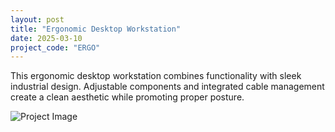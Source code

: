 ```yaml
---
layout: post
title: "Ergonomic Desktop Workstation"
date: 2025-03-10
project_code: "ERGO"
---
```


This ergonomic desktop workstation combines functionality with sleek industrial design. Adjustable components and integrated cable management create a clean aesthetic while promoting proper posture.

![Project Image](https://source.unsplash.com/random/800x600/?workstation)
